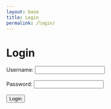 ```yaml
---
layout: base
title: Login
permalink: /login/
---
```

<!-- Your login form HTML -->
<html>
<head>
    <title>Login</title>
</head>
<body>
    <h1>Login</h1>
    <form id="loginForm">
        <label for="uid">Username:</label>
        <input type="text" id="uid" name="uid" required><br><br>        
        <label for="password">Password:</label>
        <input type="password" id="password" name="password" required><br><br>       
        <input type="submit" value="Login">
    </form>
    <div id="userDisplayName"></div>
    <script>
        document.getElementById('loginForm').addEventListener('submit', function(event) {
            event.preventDefault();
            const uid = document.getElementById('uid').value;
            const password = document.getElementById('password').value;
            const loginData = {
                uid: uid,
                password: password
            };
            fetch('http://127.0.0.1:8240/api/users/login', {
                method: 'POST',
                headers: {
                    'Content-Type': 'application/json'
                },
                body: JSON.stringify(loginData)
            })
            .then(response => {
                if (response.ok) {
                    return response.json(); // Parse response JSON
                } else {
                    console.error('Login failed');
                    throw new Error('Login failed');
                }
            })
            .then(data => {
                // Assuming the backend sends the user object with a 'name' property
                const loggedInUserName = data.user.name; // Extract the user's name
                // Storing user's name in local storage
                localStorage.setItem('loggedInUserName', loggedInUserName);
                // Displaying the user's name in the UI
                document.getElementById('userDisplayName').textContent = `Welcome, ${loggedInUserName}!`;
                // get rid of form
                document.getElementById('loginForm').style.display = 'none';
            })
            .catch(error => {
                console.error('Error:', error);
            });
        });
    </script>
</body>
</html>
